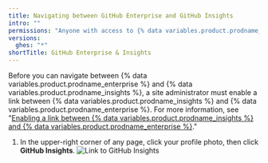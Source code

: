 ```yaml
---
title: Navigating between GitHub Enterprise and GitHub Insights
intro: ""
permissions: "Anyone with access to {% data variables.product.prodname_insights %} can navigate between {% data variables.product.prodname_enterprise %} and {% data variables.product.prodname_insights %}."
versions:
  ghes: "*"
shortTitle: GitHub Enterprise & Insights
---
```


Before you can navigate between {% data variables.product.prodname_enterprise %} and {% data variables.product.prodname_insights %}, a site administrator must enable a link between {% data variables.product.prodname_insights %} and {% data variables.product.prodname_enterprise %}. For more information, see "[Enabling a link between {% data variables.product.prodname_insights %} and {% data variables.product.prodname_enterprise %}](/insights/installing-and-configuring-github-insights/enabling-a-link-between-github-insights-and-github-enterprise)."

1. In the upper-right corner of any page, click your profile photo, then click **GitHub Insights**.
   ![Link to GitHub Insights](/assets/images/help/insights/github-insights-link.png)
